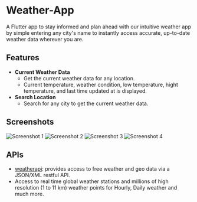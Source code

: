 # Weather-App
 A Flutter app to stay informed and plan ahead with our intuitive weather app by simple entering any city's name to instantly access accurate, up-to-date weather data wherever you are.

## Features
- **Current Weather Data**
  - Get the current weather data for any location.
  - Current temperature, weather condition, low temperature, hight temperature, and last time updated at is displayed.
- **Search Location**
  - Search for any city to get the current weather data.

## Screenshots
![Screenshot 1](https://user-images.githubusercontent.com/55575052/105546905-4a0b3b00-5d2b-11eb-8d3b-3e3f0b0a4c6d.png)
![Screenshot 2](https://user-images.githubusercontent.com/55575052/105546911-4d062b80-5d2b-11eb-9e7c-6c8d7f4d3c5a.png)
![Screenshot 3](https://user-images.githubusercontent.com/55575052/105546914-4e375880-5d2b-11eb-9b0f-1c8e1e2e7c6f.png)
![Screenshot 4](https://user-images.githubusercontent.com/55575052/105546916-4f688580-5d2b-11eb-9e6c-8c6f3b8c5c3e.png)

## APIs
 -  [weatherapi](https://www.weatherapi.com/): provides access to free weather and geo data via a JSON/XML restful API.
 - Access to real time global weather stations and millions of high resolution (1 to 11 km) weather points for Hourly, Daily weather and much more.
